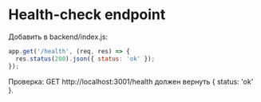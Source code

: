 # Health-check endpoint

Добавить в backend/index.js:

```js
app.get('/health', (req, res) => {
  res.status(200).json({ status: 'ok' });
});
```

Проверка: GET http://localhost:3001/health должен вернуть { status: 'ok' }. 